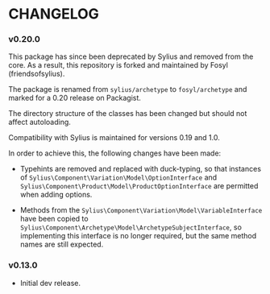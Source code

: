 CHANGELOG
=========

### v0.20.0

This package has since been deprecated by Sylius and removed from 
the core. As a result, this repository is forked and maintained by
Fosyl (friendsofsylius).

The package is renamed from `sylius/archetype` to `fosyl/archetype`
and marked for a 0.20 release on Packagist.

The directory structure of the classes has been changed but should not
affect autoloading.

Compatibility with Sylius is maintained for versions 0.19 and 1.0.

In order to achieve this, the following changes have been made:

* Typehints are removed and replaced with duck-typing, so that
  instances of `Sylius\Component\Variation\Model\OptionInterface`
  and `Sylius\Component\Product\Model\ProductOptionInterface` are
  permitted when adding options.

* Methods from the `Sylius\Component\Variation\Model\VariableInterface`
  have been copied to
  `Sylius\Component\Archetype\Model\ArchetypeSubjectInterface`, so
  implementing this interface is no longer required, but the same
  method names are still expected.


### v0.13.0

* Initial dev release.
